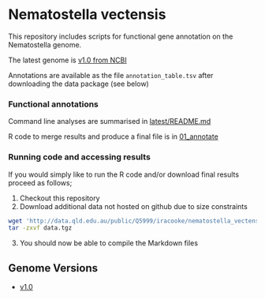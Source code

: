 # Nematostella vectensis

This repository includes scripts for functional gene annotation on the Nematostella genome.

The latest genome is [v1.0 from NCBI](https://www.ncbi.nlm.nih.gov/genome/?term=txid45351[orgn])

Annotations are available as the file `annotation_table.tsv` after downloading the data package (see below)

### Functional annotations

Command line analyses are summarised in [latest/README.md](v1.0/README.md)

R code to merge results and produce a final file is in [01_annotate](01_annotate.md)

### Running code and accessing results

If you would simply like to run the R code and/or download final results proceed as follows;

1. Checkout this repository 
2. Download additional data not hosted on github due to size constraints
```bash
wget 'http://data.qld.edu.au/public/Q5999/iracooke/nematostella_vectensis/data.tgz' -O data.tgz
tar -zxvf data.tgz 
```
3. You should now be able to compile the Markdown files

## Genome Versions

- [v1.0](https://www.ncbi.nlm.nih.gov/assembly/GCF_000209225.1/) 





